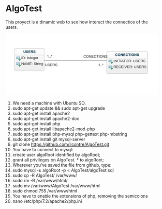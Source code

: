 
# AlgoTest

This proyect is a dinamic web to see how interact the connectios of the users.

![diagram](https://github.com/licontre/AlgoTest/blob/master/diagram.jpg?raw=true)

1. We need a machine with Ubuntu SO.
2. sudo apt-get update && sudo apt-get upgrade
3. sudo apt-get install apache2
4. sudo apt-get install apache2-doc
5. sudo apt-get install php
6. sudo apt-get install libapache2-mod-php
7. sudo apt-get install php-mysql php-gettext php-mbstring
8. sudo apt-get install git mysql-server
9. git clone https://github.com/licontre/AlgoTest.git
1. You have to connect to mysql:
2. create user algoRoot identified by algoRoot;
3. grant all privileges on AlgoTest. * to algoRoot;
4. Wherever you've saved the file from github, type:
5. sudo mysql -u algoRoot -p < AlgoTest/algoTest.sql
6. sudo cp -R AlgoTest/  /var/www/
7. sudo rm -R /var/www/html/
8. sudo mv /var/www/AlgoTest /var/www/html
9. sudo chmod 755 /var/www/html
1. You have to enable the extensions of php, removing the semicolons
2. nano /etc/php/7.2/apache2/php.ini 
